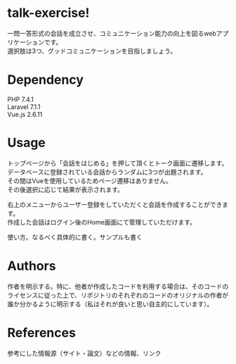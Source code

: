 # talk-exercise!
一問一答形式の会話を成立させ、コミュニケーション能力の向上を図るwebアプリケーションです。<br>
選択肢は3つ、グッドコミュニケーションを目指しましょう。

# Dependency
PHP 7.4.1<br>
Laravel 7.1.1<br>
Vue.js 2.6.11<br>

# Usage
トップページから「会話をはじめる」を押して頂くとトーク画面に遷移します。<br>
データベースに登録されている会話からランダムに3つが出題されます。<br>
その間はVueを使用しているためページ遷移はありません。<br>
その後選択に応じて結果が表示されます。<br>

右上のメニューからユーザー登録をしていただくと会話を作成することができます。<br>
作成した会話はログイン後のHome画面にて管理していただけます。<br>

使い方。なるべく具体的に書く。サンプルも書く

# Authors

作者を明示する。特に、他者が作成したコードを利用する場合は、そのコードのライセンスに従った上で、リポジトリのそれぞれのコードのオリジナルの作者が誰か分かるように明示する（私はそれが良いと思い自主的にしています）。

# References
参考にした情報源（サイト・論文）などの情報、リンク
